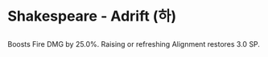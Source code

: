 # Shakespeare - Adrift (하)

##

Boosts Fire DMG by 25.0%. Raising or refreshing Alignment restores 3.0 SP.
